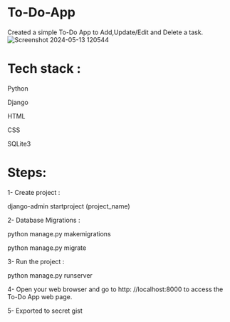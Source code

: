 # To-Do-App


Created a simple To-Do App to Add,Update/Edit and Delete a task.
![Screenshot 2024-05-13 120544](https://github.com/safna-kallingal/To-Do-App/assets/97272108/c1e8c14d-2c65-449d-bb89-f91f5a743d59)



# Tech stack :

Python

Django

HTML

CSS

SQLite3

# Steps:

1- Create project :
  
django-admin startproject (project_name)

2- Database Migrations :

python manage.py makemigrations

python manage.py migrate

3- Run the project :

python manage.py runserver

4- Open your web browser and go to http:  //localhost:8000 to access the To-Do App web page.

5- Exported to secret gist
